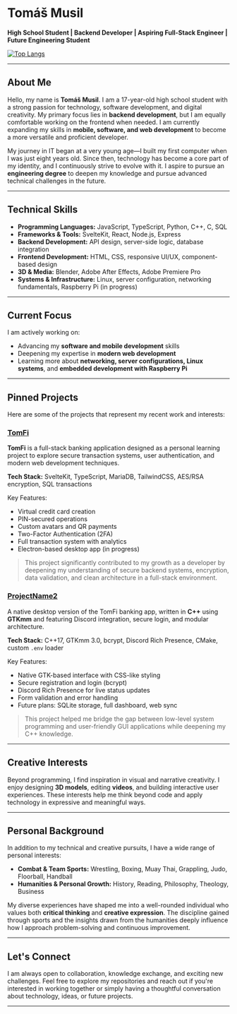 # Tomáš Musil

**High School Student | Backend Developer | Aspiring Full-Stack Engineer | Future Engineering Student**

[![Top Langs](https://github-readme-stats.vercel.app/api/top-langs/?username=TomasMusi&layout=compact&hide=html&theme=default)](https://github.com/TomasMusi)

---

## About Me

Hello, my name is **Tomáš Musil**. I am a 17-year-old high school student with a strong passion for technology, software development, and digital creativity. My primary focus lies in **backend development**, but I am equally comfortable working on the frontend when needed. I am currently expanding my skills in **mobile, software, and web development** to become a more versatile and proficient developer.

My journey in IT began at a very young age—I built my first computer when I was just eight years old. Since then, technology has become a core part of my identity, and I continuously strive to evolve with it. I aspire to pursue an **engineering degree** to deepen my knowledge and pursue advanced technical challenges in the future.

---

## Technical Skills

- **Programming Languages:** JavaScript, TypeScript, Python, C++, C, SQL
- **Frameworks & Tools:** SvelteKit, React, Node.js, Express
- **Backend Development:** API design, server-side logic, database integration
- **Frontend Development:** HTML, CSS, responsive UI/UX, component-based design
- **3D & Media:** Blender, Adobe After Effects, Adobe Premiere Pro
- **Systems & Infrastructure:** Linux, server configuration, networking fundamentals, Raspberry Pi (in progress)

---

## Current Focus

I am actively working on:

- Advancing my **software and mobile development** skills
- Deepening my expertise in **modern web development**
- Learning more about **networking, server configurations, Linux systems**, and **embedded development with Raspberry Pi**

---

## Pinned Projects

Here are some of the projects that represent my recent work and interests:



### [TomFi](https://github.com/TomasMusi/TomFi)

**TomFi** is a full-stack banking application designed as a personal learning project to explore secure transaction systems, user authentication, and modern web development techniques.

**Tech Stack:** SvelteKit, TypeScript, MariaDB, TailwindCSS, AES/RSA encryption, SQL transactions

Key Features:
- Virtual credit card creation
- PIN-secured operations
- Custom avatars and QR payments
- Two-Factor Authentication (2FA)
- Full transaction system with analytics
- Electron-based desktop app (in progress)

> This project significantly contributed to my growth as a developer by deepening my understanding of secure backend systems, encryption, data validation, and clean architecture in a full-stack environment.

### [ProjectName2](https://github.com/TomasMusi/TomFi-DesktopApp)

A native desktop version of the TomFi banking app, written in **C++** using **GTKmm** and featuring Discord integration, secure login, and modular architecture.

**Tech Stack:** C++17, GTKmm 3.0, bcrypt, Discord Rich Presence, CMake, custom `.env` loader

Key Features:
- Native GTK-based interface with CSS-like styling
- Secure registration and login (bcrypt)
- Discord Rich Presence for live status updates
- Form validation and error handling
- Future plans: SQLite storage, full dashboard, web sync

> This project helped me bridge the gap between low-level system programming and user-friendly GUI applications while deepening my C++ knowledge.

---

## Creative Interests

Beyond programming, I find inspiration in visual and narrative creativity. I enjoy designing **3D models**, editing **videos**, and building interactive user experiences. These interests help me think beyond code and apply technology in expressive and meaningful ways.

---

## Personal Background

In addition to my technical and creative pursuits, I have a wide range of personal interests:

- **Combat & Team Sports:** Wrestling, Boxing, Muay Thai, Grappling, Judo, Floorball, Handball  
- **Humanities & Personal Growth:** History, Reading, Philosophy, Theology, Business

My diverse experiences have shaped me into a well-rounded individual who values both **critical thinking** and **creative expression**. The discipline gained through sports and the insights drawn from the humanities deeply influence how I approach problem-solving and continuous improvement.

---

## Let's Connect

I am always open to collaboration, knowledge exchange, and exciting new challenges. Feel free to explore my repositories and reach out if you're interested in working together or simply having a thoughtful conversation about technology, ideas, or future projects.

---

